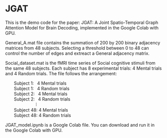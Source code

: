 # JGAT
This is the demo code for the paper: JGAT: A Joint Spatio-Temporal Graph Attention Model for Brain Decoding, implemented in the Google Colab with GPU.

General_A.mat file contains the summation of 200 by 200 binary adjacency matrices from 48 subjects. Selecting a threshold between 0 to 48 can control the number of edges and extreact a General adjacency matrix.

Social_dataset.mat is the fMRI time series of Social cognitive stimuli from the same 48 subjects. Each subject has 8 experimental trials: 4 Mental trials and 4 Random trials. The file follows the arrangement:

&emsp;&emsp;Subject 1:&ensp; 4 Mental trials  
&emsp;&emsp;Subject 1:&ensp; 4 Random trials  
&emsp;&emsp;Subject 2:&ensp; 4 Mental trials  
&emsp;&emsp;Subject 2:&ensp; 4 Random trials  
&emsp;&emsp;&emsp;&emsp;&emsp;&emsp;&emsp;⦙  
&emsp;&emsp;Subject 48: 4 Mental trials  
&emsp;&emsp;Subject 48: 4 Random trials  


JGAT_model.ipynb is a Google Colab file. You can download and run it in the Google Colab with GPU.
